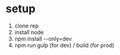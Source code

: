 # setup
1) clone rep
2) install node
3) npm install --only=dev
4) npm run gulp (for dev) / build (for prod)

